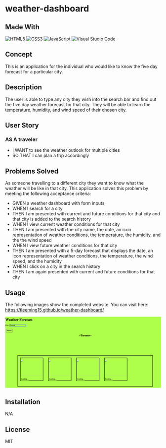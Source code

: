 # weather-dashboard


## Made With
![HTML5](https://img.shields.io/badge/html5-%23E34F26.svg?style=for-the-badge&logo=html5&logoColor=white)
![CSS3](https://img.shields.io/badge/css3-%231572B6.svg?style=for-the-badge&logo=css3&logoColor=white)
![JavaScript](https://img.shields.io/badge/javascript-%23323330.svg?style=for-the-badge&logo=javascript&logoColor=%23F7DF1E)
![Visual Studio Code](https://img.shields.io/badge/Visual%20Studio%20Code-0078d7.svg?style=for-the-badge&logo=visual-studio-code&logoColor=white)




## Concept

This is an application for the individual who would like to know the five day forecast for a particular city.

## Description
 The user is able to type any city they wish into the search bar and find out the five day weather forecast for that city. They will be able to learn the temperature, humidity, and wind speed of their chosen city.

## User Story

### AS A traveler
* I WANT to see the weather outlook for multiple cities
* SO THAT I can plan a trip accordingly

## Problems Solved
As someone travelling to a different city they want to know what the weather will be like in that city. This application solves this problem by meeting the following acceptance criteria:

* GIVEN a weather dashboard with form inputs
* WHEN I search for a city
* THEN I am presented with current and future conditions for that city and that city is added to the search history
* WHEN I view current weather conditions for that city
* THEN I am presented with the city name, the date, an icon representation of weather conditions, the temperature, the humidity, and the the wind speed
* WHEN I view future weather conditions for that city
* THEN I am presented with a 5-day forecast that displays the date, an icon representation of weather conditions, the temperature, the wind speed, and the humidity
* WHEN I click on a city in the search history
* THEN I am again presented with current and future conditions for that city




## Usage

The following images show the completed website. You can visit here: https://tleeming15.github.io/weather-dashboard/

<img src="assets/images/homepage.png" alt="Photo of logo and begin button and instructions to play"/>




## Installation

N/A

## License

MIT